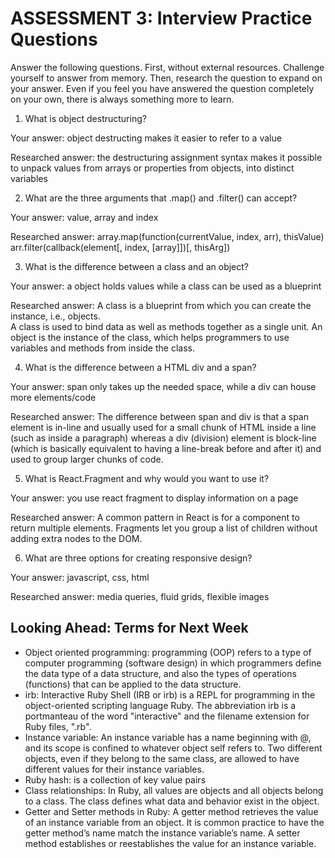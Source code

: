 # ASSESSMENT 3: Interview Practice Questions

Answer the following questions. First, without external resources. Challenge yourself to answer from memory. Then, research the question to expand on your answer. Even if you feel you have answered the question completely on your own, there is always something more to learn.

1. What is object destructuring?

  Your answer: object destructing makes it easier to refer to a value

  Researched answer: the destructuring assignment syntax makes it possible to unpack values from arrays or properties from objects, into distinct variables



2. What are the three arguments that .map() and .filter() can accept?

  Your answer: value, array and index

  Researched answer:
   array.map(function(currentValue, index, arr), thisValue)
   arr.filter(callback(element[, index, [array]])[, thisArg])



3. What is the difference between a class and an object?

  Your answer: a object holds values while a class can be used as a blueprint

  Researched answer: A class is a blueprint from which you can create the instance, i.e., objects.	
    A class is used to bind data as well as methods together as a single unit.
  An object is the instance of the class, which helps programmers to use variables and methods from inside the class.




4. What is the difference between a HTML div and a span?

  Your answer: span only takes up the needed space, while a div can house more elements/code

  Researched answer: The difference between span and div is that a span element is in-line and usually used for a small chunk of HTML inside a line (such as inside a paragraph) whereas a div (division) element is block-line (which is basically equivalent to having a line-break before and after it) and used to group larger chunks of code.



5. What is React.Fragment and why would you want to use it?

  Your answer: you use react fragment to display information on a page

  Researched answer: A common pattern in React is for a component to return multiple elements. Fragments let you group a list of children without adding extra nodes to the DOM.



6. What are three options for creating responsive design?

  Your answer: javascript, css, html

  Researched answer: media queries, fluid grids, flexible images



## Looking Ahead: Terms for Next Week
- Object oriented programming: programming (OOP) refers to a type of computer programming (software design) in which programmers define the data type of a data structure, and also the types of operations (functions) that can be applied to the data structure.
- irb: Interactive Ruby Shell (IRB or irb) is a REPL for programming in the object-oriented scripting language Ruby. The abbreviation irb is a portmanteau of the word "interactive" and the filename extension for Ruby files, ".rb".
- Instance variable: An instance variable has a name beginning with @, and its scope is confined to whatever object self refers to. Two different objects, even if they belong to the same class, are allowed to have different values for their instance variables.
- Ruby hash: is a collection of key value pairs
- Class relationships: In Ruby, all values are objects and all objects belong to a class. The class defines what data and behavior exist in the object.
- Getter and Setter methods in Ruby: A getter method retrieves the value of an instance variable from an object. It is common practice to have the getter method’s name match the instance variable’s name.
A setter method establishes or reestablishes the value for an instance variable.

